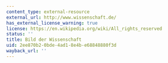 ```yaml
---
content_type: external-resource
external_url: http://www.wissenschaft.de/
has_external_license_warning: true
license: https://en.wikipedia.org/wiki/All_rights_reserved
status: ''
title: Bild der Wissenschaft
uid: 2ee870b2-0bde-4ad1-8e4b-e68848880f3d
wayback_url: ''
---
```

